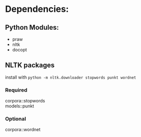 # Dependencies:

## Python Modules:

* praw
* nltk
* docopt

## NLTK packages

install with `python -m nltk.downloader stopwords punkt wordnet`

### Required

corpora::stopwords  
models::punkt

### Optional

corpora::wordnet



